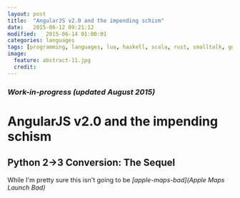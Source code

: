 ```yaml
---
layout: post
title:  "AngularJS v2.0 and the impending schism"
date:   2015-06-12 09:21:12
modified:   2015-06-14 01:00:01
categories: languages
tags: [programming, languages, lua, haskell, scala, rust, smalltalk, go, javascript, python]
image:
  feature: abstract-11.jpg
  credit:
---
```


### _Work-in-progress (updated August 2015)_

# AngularJS v2.0 and the impending schism

## Python 2->3 Conversion: The Sequel

While I'm pretty sure this isn't going to be *[apple-maps-bad](Apple Maps Launch Bad)*

